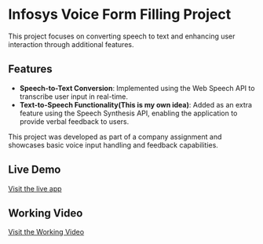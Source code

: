 # Infosys Voice Form Filling Project

This project focuses on converting speech to text and enhancing user interaction through additional features.

## Features
- **Speech-to-Text Conversion**: Implemented using the Web Speech API to transcribe user input in real-time.
- **Text-to-Speech Functionality(This is my own idea)**: Added as an extra feature using the Speech Synthesis API, enabling the application to provide verbal feedback to users.

This project was developed as part of a company assignment and showcases basic voice input handling and feedback capabilities.

## Live Demo
[Visit the live app](https://infounivform.onrender.com)

## Working Video

[Visit the Working Video](https://drive.google.com/file/d/1tmvt8Kq7C5p_w4uniKsqZutl4MC9dMa5/view?usp=drive_link)

